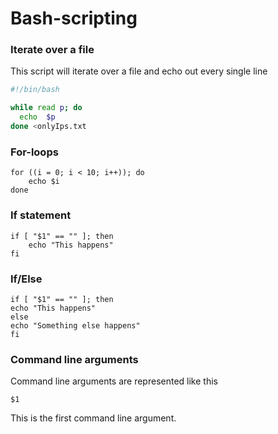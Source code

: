 # Bash-scripting

### Iterate over a file

This script will iterate over a file and echo out every single line


```bash
#!/bin/bash

while read p; do
  echo  $p
done <onlyIps.txt
```

### For-loops

```
for ((i = 0; i < 10; i++)); do
    echo $i
done
```

### If statement

```
if [ "$1" == "" ]; then
    echo "This happens"
fi
```

### If/Else

```
if [ "$1" == "" ]; then
echo "This happens"
else
echo "Something else happens"
fi
```

### Command line arguments

Command line arguments are represented like this
```
$1
```
This is the first command line argument.